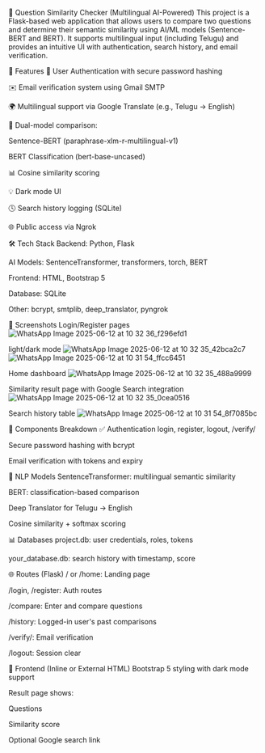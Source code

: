 🧠 Question Similarity Checker (Multilingual AI-Powered)
This project is a Flask-based web application that allows users to compare two questions and determine their semantic similarity using AI/ML models (Sentence-BERT and BERT). It supports multilingual input (including Telugu) and provides an intuitive UI with authentication, search history, and email verification.

🚀 Features
🔐 User Authentication with secure password hashing

✉️ Email verification system using Gmail SMTP

🌍 Multilingual support via Google Translate (e.g., Telugu → English)

🧠 Dual-model comparison:

Sentence-BERT (paraphrase-xlm-r-multilingual-v1)

BERT Classification (bert-base-uncased)

📊 Cosine similarity scoring

💡 Dark mode UI

🕓 Search history logging (SQLite)

🌐 Public access via Ngrok

🛠️ Tech Stack
Backend: Python, Flask

AI Models: SentenceTransformer, transformers, torch, BERT

Frontend: HTML, Bootstrap 5

Database: SQLite

Other: bcrypt, smtplib, deep_translator, pyngrok

📸 Screenshots
Login/Register pages 
![WhatsApp Image 2025-06-12 at 10 32 36_f296efd1](https://github.com/user-attachments/assets/c51cc4e0-3fdc-49db-8f41-3f26533b56ac)


light/dark mode
![WhatsApp Image 2025-06-12 at 10 32 35_42bca2c7](https://github.com/user-attachments/assets/5ffc0eaf-179a-4a7a-8454-9e0e0320b8b3)
![WhatsApp Image 2025-06-12 at 10 31 54_ffcc6451](https://github.com/user-attachments/assets/78875bfb-1377-4353-9a07-7bf8ae49b979)



Home dashboard 
![WhatsApp Image 2025-06-12 at 10 32 35_488a9999](https://github.com/user-attachments/assets/6b7ab279-0dcd-4384-8a5c-fb9f05150e8f)


Similarity result page with Google Search integration
![WhatsApp Image 2025-06-12 at 10 32 35_0cea0516](https://github.com/user-attachments/assets/0c459946-c7de-4932-9ebf-d8ee7b13440e)


Search history table
![WhatsApp Image 2025-06-12 at 10 31 54_8f7085bc](https://github.com/user-attachments/assets/d3f3cb19-383d-4337-9b7a-a8f0354e677d)

🧩 Components Breakdown
✅ Authentication
login, register, logout, /verify/<token>

Secure password hashing with bcrypt

Email verification with tokens and expiry

🧠 NLP Models
SentenceTransformer: multilingual semantic similarity

BERT: classification-based comparison

Deep Translator for Telugu → English

Cosine similarity + softmax scoring

📊 Databases
project.db: user credentials, roles, tokens

your_database.db: search history with timestamp, score

🌐 Routes (Flask)
/ or /home: Landing page

/login, /register: Auth routes

/compare: Enter and compare questions

/history: Logged-in user's past comparisons

/verify/<token>: Email verification

/logout: Session clear

🎨 Frontend (Inline or External HTML)
Bootstrap 5 styling with dark mode support

Result page shows:

Questions

Similarity score

Optional Google search link














